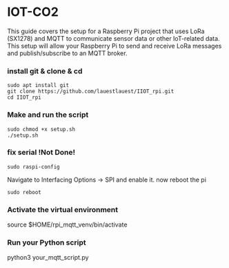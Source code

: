 IOT-CO2
=======
This guide covers the setup for a Raspberry Pi project that uses LoRa (SX1278) and MQTT to communicate sensor data or other IoT-related data. This setup will allow your Raspberry Pi to send and receive LoRa messages and publish/subscribe to an MQTT broker.

### install git & clone & cd 
```
sudo apt install git
git clone https://github.com/lauestlauest/IIOT_rpi.git
cd IIOT_rpi

```

### Make and run the script 
```
sudo chmod +x setup.sh
./setup.sh
```

### fix serial !Not Done! 
```
sudo raspi-config
```
Navigate to Interfacing Options → SPI and enable it.
now reboot the pi 
```
sudo reboot
```

### Activate the virtual environment
source $HOME/rpi_mqtt_venv/bin/activate

### Run your Python script
python3 your_mqtt_script.py
